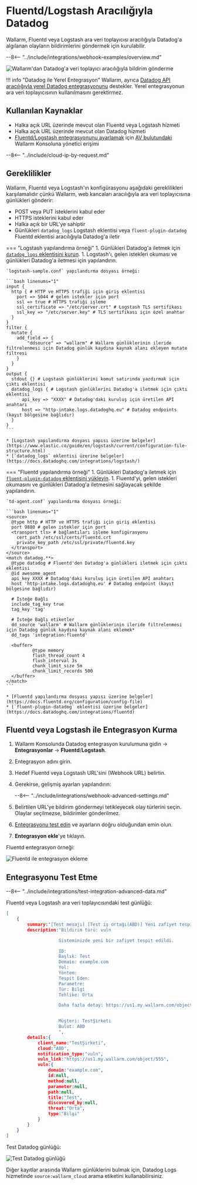 # Fluentd/Logstash Aracılığıyla Datadog

Wallarm, Fluentd veya Logstash ara veri toplayıcısı aracılığıyla Datadog'a algılanan olayların bildirimlerini göndermek için kurulabilir.

--8<-- "../include/integrations/webhook-examples/overview.md"

![Wallarm'dan Datadog'a veri toplayıcı aracılığıyla bildirim gönderme](../../../../images/user-guides/settings/integrations/wallarm-log-collector-datadog.png)

!!! info "Datadog ile Yerel Entegrasyon"
    Wallarm, ayrıca [Datadog API aracılığıyla yerel Datadog entegrasyonunu](../datadog.md) destekler. Yerel entegrasyonun ara veri toplayıcısının kullanılmasını gerektirmez.

## Kullanılan Kaynaklar

* Halka açık URL üzerinde mevcut olan Fluentd veya Logstash hizmeti
* Halka açık URL üzerinde mevcut olan Datadog hizmeti
* [Fluentd/Logstash entegrasyonunu ayarlamak](#setting-up-integration-with-fluentd-or-logstash) için [AV bulutundaki](https://my.wallarm.com) Wallarm Konsoluna yönetici erişimi

--8<-- "../include/cloud-ip-by-request.md"

## Gereklilikler

Wallarm, Fluentd veya Logstash'ın konfigürasyonu aşağıdaki gereklilikleri karşılamalıdır çünkü Wallarm, web kancaları aracılığıyla ara veri toplayıcısına günlükleri gönderir:

* POST veya PUT isteklerini kabul eder
* HTTPS isteklerini kabul eder
* Halka açık bir URL'ye sahiptir
* Günlükleri `datadog_logs` Logstash eklentisi veya `fluent-plugin-datadog` Fluentd eklentisi aracılığıyla Datadog'a iletir

=== "Logstash yapılandırma örneği"
    1. Günlükleri Datadog'a iletmek için [`datadog_logs` eklentisini kurun](https://github.com/DataDog/logstash-output-datadog_logs#how-to-install-it). 
    1. Logstash'ı, gelen istekleri okuması ve günlükleri Datadog'a iletmesi için yapılandırın.

    `logstash-sample.conf` yapılandırma dosyası örneği:

    ```bash linenums="1"
    input {
      http { # HTTP ve HTTPS trafiği için giriş eklentisi
        port => 5044 # gelen istekler için port
        ssl => true # HTTPS trafiği işleme
        ssl_certificate => "/etc/server.crt" # Logstash TLS sertifikası
        ssl_key => "/etc/server.key" # TLS sertifikası için özel anahtar
      }
    }
    filter {
      mutate {
        add_field => {
            "ddsource" => "wallarm" # Wallarm günlüklerinin ileride filtrelenmesi için Datadog günlük kaydına kaynak alanı ekleyen mutate filtresi
        }
      }
    }
    output {
      stdout {} # Logstash günlüklerini komut satırında yazdırmak için çıktı eklentisi
      datadog_logs { # Logstash günlüklerini Datadog'a iletmek için çıktı eklentisi
          api_key => "XXXX" # Datadog'daki kuruluş için üretilen API anahtarı
          host => "http-intake.logs.datadoghq.eu" # Datadog endpoints (kayıt bölgesine bağlıdır)
      }
    }
    ```

    * [Logstash yapılandırma dosyası yapısı üzerine belgeler](https://www.elastic.co/guide/en/logstash/current/configuration-file-structure.html)
    * [`datadog_logs` eklentisi üzerine belgeler](https://docs.datadoghq.com/integrations/logstash/)
=== "Fluentd yapılandırma örneği"
    1. Günlükleri Datadog'a iletmek için [`fluent-plugin-datadog` eklentisini yükleyin](https://github.com/DataDog/fluent-plugin-datadog#pre-requirements).
    1. Fluentd'yi, gelen istekleri okumasını ve günlükleri Datadog'a iletmesini sağlayacak şekilde yapılandırın.

    `td-agent.conf` yapılandırma dosyası örneği:

    ```bash linenums="1"
    <source>
      @type http # HTTP ve HTTPS trafiği için giriş eklentisi
      port 9880 # gelen istekler için port
      <transport tls> # bağlantıları işleme konfigürasyonu
        cert_path /etc/ssl/certs/fluentd.crt
        private_key_path /etc/ssl/private/fluentd.key
      </transport>
    </source>
    <match datadog.**>
      @type datadog # Fluentd'den Datadog'a günlükleri iletmek için çıktı eklentisi
      @id awesome_agent
      api_key XXXX # Datadog'daki kuruluş için üretilen API anahtarı
      host 'http-intake.logs.datadoghq.eu' # Datadog endpoint (kayıt bölgesine bağlıdır)
    
      # İsteğe Bağlı
      include_tag_key true
      tag_key 'tag'
    
      # İsteğe Bağlı etiketler
      dd_source 'wallarm' # Wallarm günlüklerinin ileride filtrelenmesi için Datadog günlük kaydına kaynak alanı eklemek*
      dd_tags 'integration:fluentd'
    
      <buffer>
              @type memory
              flush_thread_count 4
              flush_interval 3s
              chunk_limit_size 5m
              chunk_limit_records 500
      </buffer>
    </match>
    ```

    * [Fluentd yapılandırma dosyası yapısı üzerine belgeler](https://docs.fluentd.org/configuration/config-file)
    * [`fluent-plugin-datadog` eklentisi üzerine belgeler](https://docs.datadoghq.com/integrations/fluentd)

## Fluentd veya Logstash ile Entegrasyon Kurma

1. Wallarm Konsolunda Datadog entegrasyon kurulumuna gidin → **Entegrasyonlar** → **Fluentd**/**Logstash**.
1. Entegrasyon adını girin.
1. Hedef Fluentd veya Logstash URL'sini (Webhook URL) belirtin.
1. Gerekirse, gelişmiş ayarları yapılandırın:

    --8<-- "../include/integrations/webhook-advanced-settings.md"
1. Belirtilen URL'ye bildirim göndermeyi tetikleyecek olay türlerini seçin. Olaylar seçilmezse, bildirimler gönderilmez.
1. [Entegrasyonu test edin](#testing-integration) ve ayarların doğru olduğundan emin olun.
1. **Entegrasyon ekle**'ye tıklayın. 

Fluentd entegrasyon örneği:

![Fluentd ile entegrasyon ekleme](../../../../images/user-guides/settings/integrations/add-fluentd-integration.png)

## Entegrasyonu Test Etme

--8<-- "../include/integrations/test-integration-advanced-data.md"

Fluentd veya Logstash ara veri toplayıcısındaki test günlüğü:

```json
[
    {
        summary:"[Test mesajı] [Test iş ortağı(ABD)] Yeni zafiyet tespit edildi",
        description:"Bildirim türü: vuln

                    Sisteminizde yeni bir zafiyet tespit edildi.

                    ID: 
                    Başlık: Test
                    Domain: example.com
                    Yol: 
                    Yöntem: 
                    Tespit Eden: 
                    Parametre: 
                    Tür: Bilgi
                    Tehlike: Orta

                    Daha fazla detay: https://us1.my.wallarm.com/object/555


                    Müşteri: TestŞirketi
                    Bulut: ABD
                    ",
        details:{
            client_name:"TestŞirketi",
            cloud:"ABD",
            notification_type:"vuln",
            vuln_link:"https://us1.my.wallarm.com/object/555",
            vuln:{
                domain:"example.com",
                id:null,
                method:null,
                parameter:null,
                path:null,
                title:"Test",
                discovered_by:null,
                threat:"Orta",
                type:"Bilgi"
            }
        }
    }
]
```

Test Datadog günlüğü:

![Test Datadog günlüğü](../../../../images/user-guides/settings/integrations/test-datadog-vuln-detected.png)

Diğer kayıtlar arasında Wallarm günlüklerini bulmak için, Datadog Logs hizmetinde `source:wallarm_cloud` arama etiketini kullanabilirsiniz.
